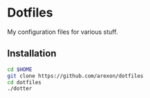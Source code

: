 # Dotfiles

My configuration files for various stuff.

## Installation

```bash
cd $HOME
git clone https://github.com/arexon/dotfiles
cd dotfiles
./dotter
```
